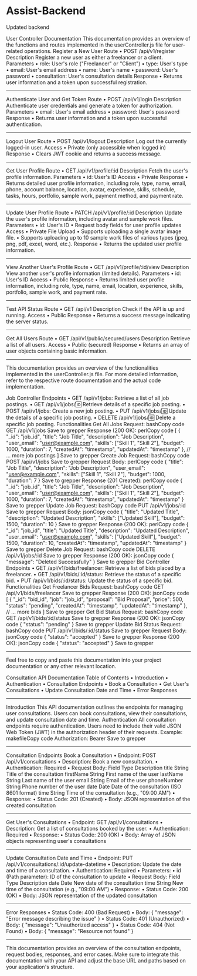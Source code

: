 # Assist-Backend
Updated backend


User Controller Documentation
This documentation provides an overview of the functions and routes implemented in the userController.js file for user-related operations.
Register a New User
Route
•	POST /api/v1/register
Description
Register a new user as either a freelancer or a client.
Parameters
•	role: User's role ("Freelancer" or "Client")
•	type: User's type
•	email: User's email address
•	name: User's name
•	password: User's password
•	consultation: User's consultation details
Response
•	Returns user information and a token upon successful registration.
________________________________________
Authenticate User and Get Token
Route
•	POST /api/v1/login
Description
Authenticate user credentials and generate a token for authorization.
Parameters
•	email: User's email address
•	password: User's password
Response
•	Returns user information and a token upon successful authentication.
________________________________________
Logout User
Route
•	POST /api/v1/logout
Description
Log out the currently logged-in user.
Access
•	Private (only accessible when logged in)
Response
•	Clears JWT cookie and returns a success message.
________________________________________
Get User Profile
Route
•	GET /api/v1/profile/:id
Description
Fetch the user's profile information.
Parameters
•	id: User's ID
Access
•	Private
Response
•	Returns detailed user profile information, including role, type, name, email, phone, account balance, location, avatar, experience, skills, schedule, tasks, hours, portfolio, sample work, payment method, and payment rate.
________________________________________
Update User Profile
Route
•	PATCH /api/v1/profile/:id
Description
Update the user's profile information, including avatar and sample work files.
Parameters
•	id: User's ID
•	Request body fields for user profile updates
Access
•	Private
File Upload
•	Supports uploading a single avatar image file.
•	Supports uploading up to 10 sample work files of various types (jpeg, png, pdf, excel, word, etc.).
Response
•	Returns the updated user profile information.
________________________________________
View Another User's Profile
Route
•	GET /api/v1/profile/:id/view
Description
View another user's profile information (limited details).
Parameters
•	id: User's ID
Access
•	Public
Response
•	Returns limited user profile information, including role, type, name, email, location, experience, skills, portfolio, sample work, and payment rate.
________________________________________
Test API Status
Route
•	GET /api/v1
Description
Check if the API is up and running.
Access
•	Public
Response
•	Returns a success message indicating the server status.
________________________________________
Get All Users
Route
•	GET /api/v1/public/secured/users
Description
Retrieve a list of all users.
Access
•	Public (secured)
Response
•	Returns an array of user objects containing basic information.
________________________________________
This documentation provides an overview of the functionalities implemented in the userController.js file. For more detailed information, refer to the respective route documentation and the actual code implementation.




Job Controller
Endpoints
•	GET /api/v1/jobs: Retrieve a list of all job postings.
•	GET /api/v1/jobs/:id: Retrieve details of a specific job posting.
•	POST /api/v1/jobs: Create a new job posting.
•	PUT /api/v1/jobs/:id: Update the details of a specific job posting.
•	DELETE /api/v1/jobs/:id: Delete a specific job posting.
Functionalities
Get All Jobs
Request:
bashCopy code
GET /api/v1/jobs 
Save to grepper
Response (200 OK):
perlCopy code
[ { "_id": "job_id", "title": "Job Title", "description": "Job Description", "user_email": "user@example.com", "skills": ["Skill 1", "Skill 2"], "budget": 1000, "duration": 7, "createdAt": "timestamp", "updatedAt": "timestamp" }, // ... more job postings ] 
Save to grepper
Create Job
Request:
bashCopy code
POST /api/v1/jobs 
Save to grepper
Request Body:
perlCopy code
{ "title": "Job Title", "description": "Job Description", "user_email": "user@example.com", "skills": ["Skill 1", "Skill 2"], "budget": 1000, "duration": 7 } 
Save to grepper
Response (201 Created):
perlCopy code
{ "_id": "job_id", "title": "Job Title", "description": "Job Description", "user_email": "user@example.com", "skills": ["Skill 1", "Skill 2"], "budget": 1000, "duration": 7, "createdAt": "timestamp", "updatedAt": "timestamp" } 
Save to grepper
Update Job
Request:
bashCopy code
PUT /api/v1/jobs/:id 
Save to grepper
Request Body:
jsonCopy code
{ "title": "Updated Title", "description": "Updated Description", "skills": ["Updated Skill"], "budget": 1500, "duration": 10 } 
Save to grepper
Response (200 OK):
perlCopy code
{ "_id": "job_id", "title": "Updated Title", "description": "Updated Description", "user_email": "user@example.com", "skills": ["Updated Skill"], "budget": 1500, "duration": 10, "createdAt": "timestamp", "updatedAt": "timestamp" } 
Save to grepper
Delete Job
Request:
bashCopy code
DELETE /api/v1/jobs/:id 
Save to grepper
Response (200 OK):
jsonCopy code
{ "message": "Deleted Successfully" } 
Save to grepper
Bid Controller
Endpoints
•	GET /api/v1/bids/freelancer: Retrieve a list of bids placed by a freelancer.
•	GET /api/v1/bids/:id/status: Retrieve the status of a specific bid.
•	PUT /api/v1/bids/:id/status: Update the status of a specific bid.
Functionalities
Get Freelancer Bids
Request:
bashCopy code
GET /api/v1/bids/freelancer 
Save to grepper
Response (200 OK):
jsonCopy code
[ { "_id": "bid_id", "job": "job_id", "proposal": "Bid Proposal", "price": 500, "status": "pending", "createdAt": "timestamp", "updatedAt": "timestamp" }, // ... more bids ] 
Save to grepper
Get Bid Status
Request:
bashCopy code
GET /api/v1/bids/:id/status 
Save to grepper
Response (200 OK):
jsonCopy code
{ "status": "pending" } 
Save to grepper
Update Bid Status
Request:
bashCopy code
PUT /api/v1/bids/:id/status 
Save to grepper
Request Body:
jsonCopy code
{ "status": "accepted" } 
Save to grepper
Response (200 OK):
jsonCopy code
{ "status": "accepted" } 
Save to grepper
________________________________________
Feel free to copy and paste this documentation into your project documentation or any other relevant location.


Consultation API Documentation
Table of Contents
•	Introduction
•	Authentication
•	Consultation Endpoints
•	Book a Consultation
•	Get User's Consultations
•	Update Consultation Date and Time
•	Error Responses
________________________________________
Introduction
This API documentation outlines the endpoints for managing user consultations. Users can book consultations, view their consultations, and update consultation date and time.
Authentication
All consultation endpoints require authentication. Users need to include their valid JSON Web Token (JWT) in the authorization header of their requests.
Example:
makefileCopy code
Authorization: Bearer <token> 
Save to grepper
________________________________________
Consultation Endpoints
Book a Consultation
•	Endpoint: POST /api/v1/consultations
•	Description: Book a new consultation.
•	Authentication: Required
•	Request Body:
Field	Type	Description
title	String	Title of the consultation
firstName	String	First name of the user
lastName	String	Last name of the user
email	String	Email of the user
phoneNumber	String	Phone number of the user
date	Date	Date of the consultation (ISO 8601 format)
time	String	Time of the consultation (e.g., "09:00 AM")
•	Response:
•	Status Code: 201 (Created)
•	Body: JSON representation of the created consultation
________________________________________
Get User's Consultations
•	Endpoint: GET /api/v1/consultations
•	Description: Get a list of consultations booked by the user.
•	Authentication: Required
•	Response:
•	Status Code: 200 (OK)
•	Body: Array of JSON objects representing user's consultations
________________________________________
Update Consultation Date and Time
•	Endpoint: PUT /api/v1/consultations/:id/update-datetime
•	Description: Update the date and time of a consultation.
•	Authentication: Required
•	Parameters:
•	id (Path parameter): ID of the consultation to update
•	Request Body:
Field	Type	Description
date	Date	New date of the consultation
time	String	New time of the consultation (e.g., "09:00 AM")
•	Response:
•	Status Code: 200 (OK)
•	Body: JSON representation of the updated consultation
________________________________________
Error Responses
•	Status Code: 400 (Bad Request)
•	Body: { "message": "Error message describing the issue" }
•	Status Code: 401 (Unauthorized)
•	Body: { "message": "Unauthorized access" }
•	Status Code: 404 (Not Found)
•	Body: { "message": "Resource not found" }
________________________________________
This documentation provides an overview of the consultation endpoints, request bodies, responses, and error cases. Make sure to integrate this documentation with your API and adjust the base URL and paths based on your application's structure.

